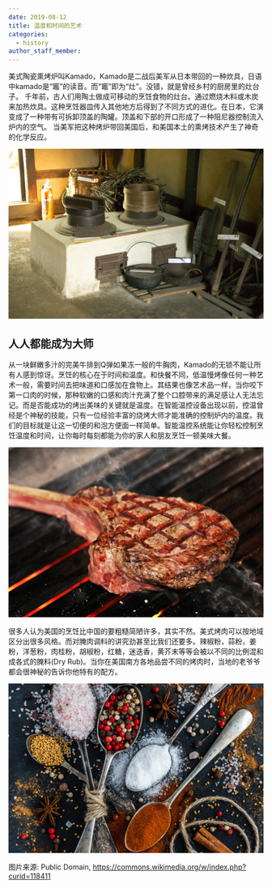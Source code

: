 ```yaml
---
date: 2019-08-12
title: 温度和时间的艺术
categories:
  - history
author_staff_member: 
---
```

美式陶瓷熏烤炉叫Kamado，Kamado是二战后美军从日本带回的一种炊具，日语中kamado是“竈”的读音。而“竈”即为“灶”。没错，就是曾经乡村的厨房里的灶台子。
千年前，古人们用陶土做成可移动的烹饪食物的灶台。通过燃烧木料或木炭来加热炊具。这种烹饪器皿传入其他地方后得到了不同方式的进化。在日本，它演变成了一种带有可拆卸顶盖的陶罐。顶盖和下部的开口形成了一种阻尼器控制流入炉内的空气。
当美军把这种烤炉带回美国后，和美国本土的熏烤技术产生了神奇的化学反应。

![kamado origin](/images/Kamado4816.jpg)

## 人人都能成为大师

从一块鲜嫩多汁的完美牛排到Q弹如果冻一般的牛胸肉，Kamado的无锁不能让所有人感到惊讶。烹饪的核心在于时间和温度。和快餐不同，低温慢烤像任何一种艺术一般，需要时间去把味道和口感加在食物上。其结果也像艺术品一样，当你咬下第一口肉的时候，那种软嫩的口感和肉汁充满了整个口腔带来的满足感让人无法忘记。而是否能成功的烤出美味的关键就是温度。在智能温控设备出现以前，控温曾经是个神秘的技能，只有一位经验丰富的烧烤大师才能准确的控制炉内的温度。我们的目标就是让这一切便的和泡方便面一样简单。智能温控系统能让你轻松控制烹饪温度和时间，让你每时每刻都能为你的家人和朋友烹饪一顿美味大餐。

![Steak](/images/steak.jpg)

很多人认为美国的烹饪比中国的要粗糙简陋许多，其实不然。美式烤肉可以按地域区分出很多风格。而对腌肉调料的讲究劲甚至比我们还要多。辣椒粉，蒜粉，姜粉，洋葱粉，肉桂粉，胡椒粉，红糖，迷迭香，黄芥末等等会被以不同的比例混和成各式的腌料(Dry Rub)。当你在美国南方各地品尝不同的烤肉时，当地的老爷爷都会很神秘的告诉你他特有的配方。

![Spice](/images/salt.jpg)

图片来源: Public Domain, https://commons.wikimedia.org/w/index.php?curid=118411
